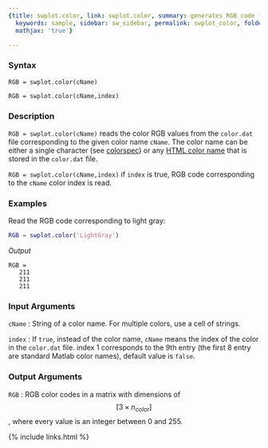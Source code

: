 ```yaml
---
{title: swplot.color, link: swplot.color, summary: generates RGB code from color name,
  keywords: sample, sidebar: sw_sidebar, permalink: swplot_color, folder: swplot,
  mathjax: 'true'}

---
```

  
### Syntax
  
`RGB = swplot.color(cName)`
 
`RGB = swplot.color(cName,index)`
  
### Description
  
`RGB = swplot.color(cName)` reads the color RGB values from the
`color.dat` file corresponding to the given color name `cName`. The
color name can be either a single character (see [colorspec](https://www.mathworks.com/help/matlab/ref/colorspec.html)) or
any [HTML color name](https://www.w3schools.com/colors/colors_names.asp)
that is stored in the `color.dat` file.
  
`RGB = swplot.color(cName,index)` if `index` is true, RGB code
corresponding to the `cName` color index is read.
 
### Examples
  
Read the RGB code corresponding to light gray:
```matlab
RGB = swplot.color('LightGray')
```
*Output*
```
RGB =
   211
   211
   211
```
 
  
### Input Arguments
  
`cName`
: String of a color name. For multiple colors, use a cell of strings.
  
`index`
: If `true`, instead of the color name, `cName` means the index of the
  color in the `color.dat` file. index 1 corresponds to the 9th entry
  (the first 8 entry are standard Matlab color names), default value is
  `false`.
  
### Output Arguments
  
`RGB`
: RGB color codes in a matrix with dimensions of $$[3\times n_{color}]$$, where
  every value is an integer between 0 and 255.
 

{% include links.html %}
